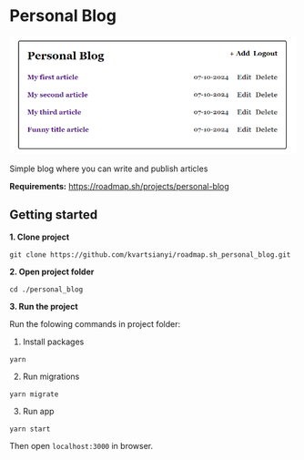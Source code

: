 # Personal Blog

![Personal Blog](/public/personal_blog.png?raw=true "Personal Blog")

Simple blog where you can write and publish articles

**Requirements:** https://roadmap.sh/projects/personal-blog

## Getting started
**1. Clone project**
```
git clone https://github.com/kvartsianyi/roadmap.sh_personal_blog.git
```

**2. Open project folder**
```
cd ./personal_blog
```

**3. Run the project**

Run the folowing commands in project folder:
1. Install packages
```
yarn
```

2. Run migrations
```
yarn migrate
```

3. Run app
```
yarn start
```

Then open `localhost:3000` in browser.
